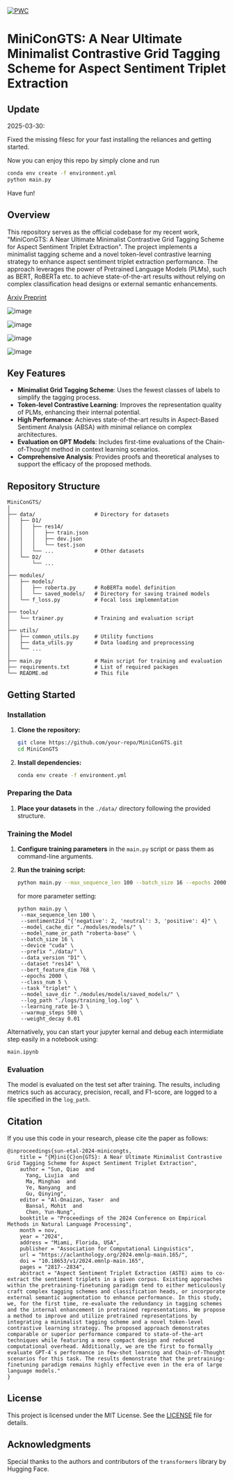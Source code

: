 [![PWC](https://img.shields.io/endpoint.svg?url=https://paperswithcode.com/badge/minicongts-a-near-ultimate-minimalist/aspect-sentiment-triplet-extraction-on-aste)](https://paperswithcode.com/sota/aspect-sentiment-triplet-extraction-on-aste?p=minicongts-a-near-ultimate-minimalist)

# MiniConGTS: A Near Ultimate Minimalist Contrastive Grid Tagging Scheme for Aspect Sentiment Triplet Extraction

## Update
2025-03-30:

Fixed the missing filesc for your fast installing the reliances and getting started.

Now you can enjoy this repo by simply clone and run 

```bash
conda env create -f environment.yml
python main.py
```

Have fun!

## Overview

This repository serves as the official codebase for my recent work, "MiniConGTS: A Near Ultimate Minimalist Contrastive Grid Tagging Scheme for Aspect Sentiment Triplet Extraction". The project implements a minimalist tagging scheme and a novel token-level contrastive learning strategy to enhance aspect sentiment triplet extraction performance. The approach leverages the power of Pretrained Language Models (PLMs), such as BERT, RoBERTa etc. to achieve state-of-the-art results without relying on complex classification head designs or external semantic enhancements.

[Arxiv Preprint](https://arxiv.org/abs/2406.11234)

![image](https://github.com/qiaosun22/MiniConGTS/assets/136222260/ad019d55-7d90-4299-a53a-c980b80e4e49)

![image](https://github.com/qiaosun22/MiniConGTS/assets/136222260/762a1cfb-3de3-46c1-8249-7c2c5fa51e84)

![image](https://github.com/qiaosun22/MiniConGTS/assets/136222260/b1dd1499-282b-4089-aa21-b08bf567ac5f)

![image](https://github.com/qiaosun22/MiniConGTS/assets/136222260/94e92fa4-c61e-4b5a-8986-fd2177148f25)

## Key Features

- **Minimalist Grid Tagging Scheme**: Uses the fewest classes of labels to simplify the tagging process.
- **Token-level Contrastive Learning**: Improves the representation quality of PLMs, enhancing their internal potential.
- **High Performance**: Achieves state-of-the-art results in Aspect-Based Sentiment Analysis (ABSA) with minimal reliance on complex architectures.
- **Evaluation on GPT Models**: Includes first-time evaluations of the Chain-of-Thought method in context learning scenarios.
- **Comprehensive Analysis**: Provides proofs and theoretical analyses to support the efficacy of the proposed methods.

## Repository Structure

```
MiniConGTS/
│
├── data/                   # Directory for datasets
│   ├── D1/
│   │   ├── res14/
│   │   │   ├── train.json
│   │   │   ├── dev.json
│   │   │   └── test.json
│   │   └── ...             # Other datasets
│   └── D2/
│       └── ...
│
├── modules/
│   ├── models/
│   │   ├── roberta.py      # RoBERTa model definition
│   │   └── saved_models/   # Directory for saving trained models
│   └── f_loss.py           # Focal loss implementation
│
├── tools/
│   └── trainer.py          # Training and evaluation script
│
├── utils/
│   ├── common_utils.py     # Utility functions
│   ├── data_utils.py       # Data loading and preprocessing
│   └── ...
│
├── main.py                 # Main script for training and evaluation
├── requirements.txt        # List of required packages
└── README.md               # This file
```

## Getting Started

### Installation

1. **Clone the repository:**

   ```bash
   git clone https://github.com/your-repo/MiniConGTS.git
   cd MiniConGTS
   ```
2. **Install dependencies:**

   ```bash
   conda env create -f environment.yml
   ```

### Preparing the Data

1. **Place your datasets** in the `./data/` directory following the provided structure.

### Training the Model

1. **Configure training parameters** in the `main.py` script or pass them as command-line arguments.
2. **Run the training script:**

   ```bash
   python main.py --max_sequence_len 100 --batch_size 16 --epochs 2000 --dataset res14
   ```

   for more parameter setting:

   ```
   python main.py \
    --max_sequence_len 100 \
    --sentiment2id "{'negative': 2, 'neutral': 3, 'positive': 4}" \
    --model_cache_dir "./modules/models/" \
    --model_name_or_path "roberta-base" \
    --batch_size 16 \
    --device "cuda" \
    --prefix "./data/" \
    --data_version "D1" \
    --dataset "res14" \
    --bert_feature_dim 768 \
    --epochs 2000 \
    --class_num 5 \
    --task "triplet" \
    --model_save_dir "./modules/models/saved_models/" \
    --log_path "./logs/training_log.log" \
    --learning_rate 1e-3 \
    --warmup_steps 500 \
    --weight_decay 0.01

   ```

Alternatively, you can start your jupyter kernal and debug each intermidiate step easily in a notebook using:

```
main.ipynb
```

### Evaluation

The model is evaluated on the test set after training. The results, including metrics such as accuracy, precision, recall, and F1-score, are logged to a file specified in the `log_path`.

## Citation

If you use this code in your research, please cite the paper as follows:

```
@inproceedings{sun-etal-2024-minicongts,
    title = "{M}ini{C}on{GTS}: A Near Ultimate Minimalist Contrastive Grid Tagging Scheme for Aspect Sentiment Triplet Extraction",
    author = "Sun, Qiao  and
      Yang, Liujia  and
      Ma, Minghao  and
      Ye, Nanyang  and
      Gu, Qinying",
    editor = "Al-Onaizan, Yaser  and
      Bansal, Mohit  and
      Chen, Yun-Nung",
    booktitle = "Proceedings of the 2024 Conference on Empirical Methods in Natural Language Processing",
    month = nov,
    year = "2024",
    address = "Miami, Florida, USA",
    publisher = "Association for Computational Linguistics",
    url = "https://aclanthology.org/2024.emnlp-main.165/",
    doi = "10.18653/v1/2024.emnlp-main.165",
    pages = "2817--2834",
    abstract = "Aspect Sentiment Triplet Extraction (ASTE) aims to co-extract the sentiment triplets in a given corpus. Existing approaches within the pretraining-finetuning paradigm tend to either meticulously craft complex tagging schemes and classification heads, or incorporate external semantic augmentation to enhance performance. In this study, we, for the first time, re-evaluate the redundancy in tagging schemes and the internal enhancement in pretrained representations. We propose a method to improve and utilize pretrained representations by integrating a minimalist tagging scheme and a novel token-level contrastive learning strategy. The proposed approach demonstrates comparable or superior performance compared to state-of-the-art techniques while featuring a more compact design and reduced computational overhead. Additionally, we are the first to formally evaluate GPT-4`s performance in few-shot learning and Chain-of-Thought scenarios for this task. The results demonstrate that the pretraining-finetuning paradigm remains highly effective even in the era of large language models."
}
```

## License

This project is licensed under the MIT License. See the [LICENSE](LICENSE) file for details.

## Acknowledgments

Special thanks to the authors and contributors of the `transformers` library by Hugging Face.
